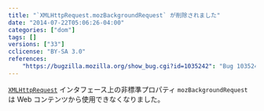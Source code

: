 ```yaml
---
title: "`XMLHttpRequest.mozBackgroundRequest` が削除されました"
date: "2014-07-22T05:06:26-04:00"
categories: ["dom"]
tags: []
versions: ["33"]
cclicense: "BY-SA 3.0"
references:
    "https://bugzilla.mozilla.org/show_bug.cgi?id=1035242": "Bug 1035242 – Make XMLHttpRequest.mozBackgroundRequest chrome-only"
---
```

[`XMLHttpRequest`](https://developer.mozilla.org/ja/docs/Web/API/XMLHttpRequest) インタフェース上の非標準プロパティ `mozBackgroundRequest` は Web コンテンツから使用できなくなりました。
